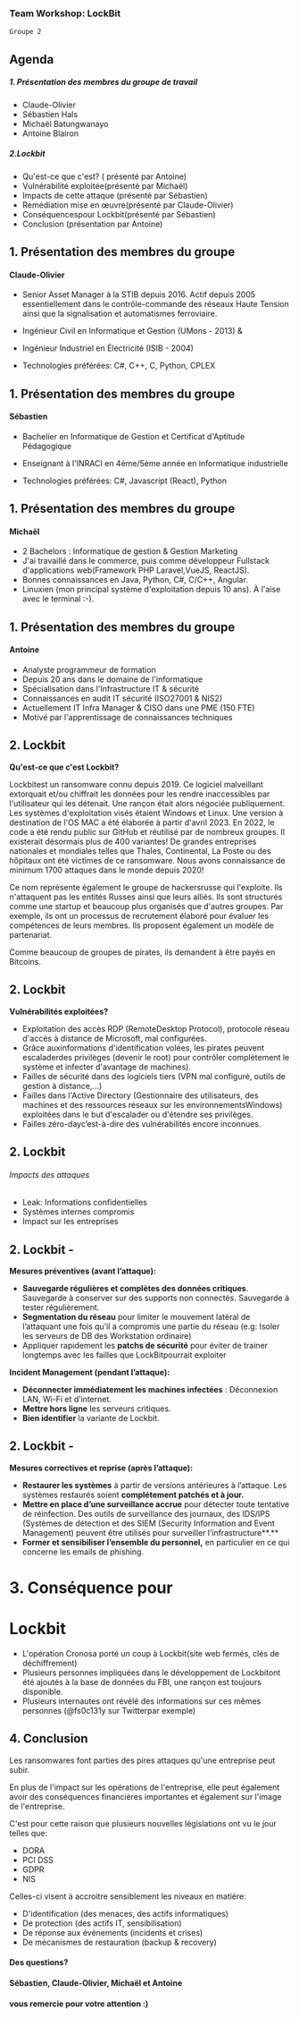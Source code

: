 ### Team Workshop: LockBit

```
Groupe 2
```

## Agenda

##### 1. Présentation des membres du groupe de travail

- Claude-Olivier
- Sébastien Hals
- Michaël Batungwanayo
- Antoine Blairon

##### 2.Lockbit

- Qu'est-ce que c'est? ( présenté par Antoine)
- Vulnérabilité exploitée(présenté par Michaël)
- Impacts de cette attaque (présenté par Sébastien)
- Remédiation mise en œuvre(présenté par Claude-Olivier)
- Conséquencespour Lockbit(présenté par Sébastien)
- Conclusion (présentation par Antoine)


## 1. Présentation des membres du groupe

#### Claude-Olivier

- Senior Asset Manager à la STIB depuis 2016. Actif depuis 2005 essentiellement dans le contrôle-commande des réseaux Haute Tension ainsi que la signalisation et automatismes ferroviaire.

- Ingénieur Civil en Informatique et Gestion (UMons - 2013) &

- Ingénieur Industriel en Électricité (ISIB - 2004)

- Technologies préférées: C#, C++, C, Python, CPLEX


## 1. Présentation des membres du groupe

#### Sébastien

- Bachelier en Informatique de Gestion et Certificat d'Aptitude Pédagogique

- Enseignant à l'INRACI en 4ème/5ème année en informatique industrielle

- Technologies préférées: C#, Javascript (React), Python


## 1. Présentation des membres du groupe

#### Michaël

- 2 Bachelors : Informatique de gestion & Gestion Marketing
- J'ai travaillé dans le commerce, puis comme développeur Fullstack d'applications web(Framework PHP Laravel,VueJS,
 ReactJS).
- Bonnes connaissances en Java, Python, C#, C/C++, Angular.
- Linuxien (mon principal système d'exploitation depuis 10 ans). À l'aise avec le terminal :-).


## 1. Présentation des membres du groupe

#### Antoine

- Analyste programmeur de formation
- Depuis 20 ans dans le domaine de l'informatique
- Spécialisation dans l'Infrastructure IT & sécurité
- Connaissances en audit IT sécurité (ISO27001 & NIS2)
- Actuellement IT Infra Manager & CISO dans une PME (150 FTE)
- Motivé par l'apprentissage de connaissances techniques


## 2. Lockbit

**Qu'est-ce que c'est Lockbit?**

Lockbitest un ransomware connu depuis 2019. Ce logiciel malveillant extorquait et/ou chiffrait les données pour les rendre
inaccessibles par l'utilisateur qui les détenait. Une rançon était alors négociée publiquement.
Les systèmes d'exploitation visés étaient Windows et Linux. Une version à destination de l'OS MAC a été élaborée à partir
d'avril 2023.
En 2022, le code a été rendu public sur GitHub et réutilisé par de nombreux groupes. Il existerait désormais plus de 400
variantes!
De grandes entreprises nationales et mondiales telles que Thales, Continental, La Poste ou des hôpitaux ont été victimes de ce
ransomware. Nous avons connaissance de minimum 1700 attaques dans le monde depuis 2020!

Ce nom représente également le groupe de hackersrusse qui l'exploite. Ils n'attaquent pas les entités Russes ainsi que leurs
alliés.
Ils sont structurés comme une startup et beaucoup plus organisés que d'autres groupes. Par exemple, ils ont un processus de
recrutement élaboré pour évaluer les compétences de leurs membres. Ils proposent également un modèle de partenariat.

Comme beaucoup de groupes de pirates, ils demandent à être payés en Bitcoins.


## 2. Lockbit

**Vulnérabilités exploitées?**

- Exploitation des accès RDP (RemoteDesktop Protocol), protocole réseau d'accès à distance
de Microsoft, mal configurées.
- Grâce auxinformations d'identification volées, les pirates peuvent escaladerdes privilèges
(devenir le root) pour contrôler complètement le système et infecter d'avantage de machines).
- Failles de sécurité dans des logiciels tiers (VPN mal configuré, outils de gestion à distance,...)
- Failles dans l'Active Directory (Gestionnaire des utilisateurs, des machines et des ressources
réseaux sur les environnementsWindows) exploitées dans le but d'escalader ou d'étendre ses
privilèges.
- Failles zéro-dayc’est-à-dire des vulnérabilités encore inconnues.


## 2. Lockbit

###### Impacts des attaques

- Leak: Informations confidentielles
- Systèmes internes compromis
- Impact sur les entreprises


## 2. Lockbit -

**Mesures préventives (avant l’attaque):**

- **Sauvegarde régulières et complètes des données critiques**. Sauvegarde à conserver sur
    des supports non connectés. Sauvegarde à tester régulièrement.
- **Segmentation du réseau** pour limiter le mouvement latéral de l’attaquant une fois qu’il a
    compromis une partie du réseau (e.g: Isoler les serveurs de DB des Workstation ordinaire)
- Appliquer rapidement les **patchs de sécurité** pour éviter de trainer longtemps avec les
    failles que LockBitpourrait exploiter

**Incident Management (pendant l’attaque):**

- **Déconnecter immédiatement les machines infectées** : Déconnexion LAN, Wi-Fi et
    d’internet.
- **Mettre hors ligne** les serveurs critiques.
- **Bien identifier** la variante de Lockbit.


## 2. Lockbit -

**Mesures correctives et reprise (après l’attaque):**

- **Restaurer les systèmes** à partir de versions antérieures à l’attaque. Les systèmes restaurés
    soient **complétement patchés et à jour.**
- **Mettre en place d’une surveillance accrue** pour détecter toute tentative de réinfection.
    Des outils de surveillance des journaux, des IDS/IPS (Systèmes de détection et des SIEM
    (Security Information and Event Management) peuvent être utilisés pour surveiller
    l’infrastructure**.**
- **Former et sensibiliser l’ensemble du personnel,** en particulier en ce qui concerne les
    emails de phishing.


# 3. Conséquence pour

# Lockbit

- L'opération Cronosa porté un coup à Lockbit(site
    web fermés, clés de déchiffrement)
- Plusieurs personnes impliquées dans le
    développement de Lockbitont été ajoutés à la base
    de données du FBI, une rançon est toujours
    disponible.
- Plusieurs internautes ont révélé des informations sur
    ces mêmes personnes (@fs0c131y sur Twitterpar
    exemple)


## 4. Conclusion

Les ransomwares font parties des pires attaques qu'une entreprise peut subir.

En plus de l'impact sur les opérations de l'entreprise, elle peut également avoir des conséquences
financières importantes et également sur l'image de l'entreprise.

C'est pour cette raison que plusieurs nouvelles législations ont vu le jour telles que:

- DORA
- PCI DSS
- GDPR
- NIS

Celles-ci visent à accroitre sensiblement les niveaux en matière:

- D'identification (des menaces, des actifs informatiques)
- De protection (des actifs IT, sensibilisation)
- De réponse aux événements (incidents et crises)
- De mécanismes de restauration (backup & recovery)


#### Des questions?

#### Sébastien, Claude-Olivier, Michaël et Antoine

#### vous remercie pour votre attention :)

